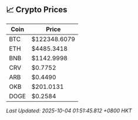 ## 📈 Crypto Prices

| Coin | Price |
| ---- | ----- |
| BTC | $122348.6079 |
| ETH | $4485.3418 |
| BNB | $1142.9998 |
| CRV | $0.7752 |
| ARB | $0.4490 |
| OKB | $201.0131 |
| DOGE | $0.2584 |

_Last Updated: 2025-10-04 01:51:45.812 +0800 HKT_